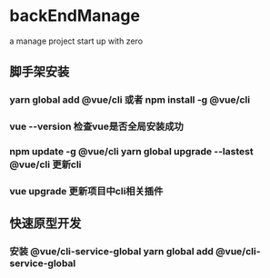 # backEndManage
a manage project  start up with zero

## 脚手架安装
### yarn global add @vue/cli  或者 npm install -g @vue/cli
### vue --version 检查vue是否全局安装成功
### npm update -g @vue/cli  yarn global upgrade --lastest @vue/cli 更新cli
### vue upgrade 更新项目中cli相关插件
## 快速原型开发
### 安装 @vue/cli-service-global  yarn global add @vue/cli-service-global

